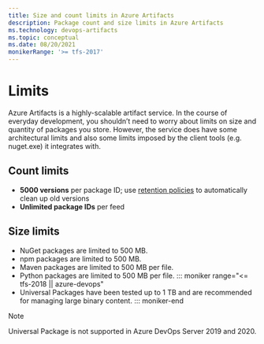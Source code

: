```yaml
---
title: Size and count limits in Azure Artifacts
description: Package count and size limits in Azure Artifacts 
ms.technology: devops-artifacts
ms.topic: conceptual
ms.date: 08/20/2021
monikerRange: '>= tfs-2017'
---
```


# Limits

Azure Artifacts is a highly-scalable artifact service. In the course of everyday development, you shouldn’t need to worry about limits on size and quantity of packages you store. However, the service does have some architectural limits and also some limits imposed by the client tools (e.g. nuget.exe) it integrates with.

## Count limits

* **5000 versions** per package ID; use [retention policies](../how-to/delete-and-recover-packages.md#delete-packages-automatically-with-retention-policies) to automatically clean up old versions
* **Unlimited package IDs** per feed
 

## Size limits

* NuGet packages are limited to 500 MB.
* npm packages are limited to 500 MB.
* Maven packages are limited to 500 MB per file.
* Python packages are limited to 500 MB per file.
::: moniker range="<= tfs-2018 || azure-devops"
* Universal Packages have been tested up to 1 TB and are recommended for managing large binary content.
::: moniker-end

> [!NOTE]
> Universal Package is not supported in Azure DevOps Server 2019 and 2020. 
